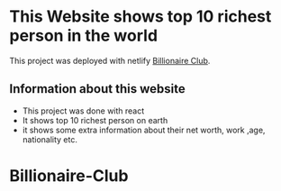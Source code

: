 # This Website shows top 10 richest person in the world
This project was deployed with netlify [Billionaire Club](https://richest-people-in-the-world.netlify.app).

## Information about this website

* This project was done with react 
* It shows top 10 richest person on earth 
* it shows some extra information about their net worth, work ,age, nationality etc.

# Billionaire-Club